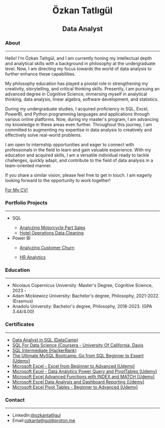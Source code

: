 <h1 align="center">Özkan Tatlıgül</h1>
<h2 align="center">Data Analyst</h3>
<h3 align="left" id="about">About</h3> <hr/>
Hello! I'm Özkan Tatlıgül, and I am currently honing my intellectual depth and analytical skills with a background in philosophy at the undergraduate level. Now, I am directing my focus towards the world of data analysis to further enhance these capabilities.<br/>

My philosophy education has played a pivotal role in strengthening my creativity, storytelling, and critical thinking skills. Presently, I am pursuing an advanced degree in Cognitive Science, immersing myself in analytical thinking, data analysis, linear algebra, software development, and statistics.<br/>

During my undergraduate studies, I acquired proficiency in SQL, Excel, PowerBI, and Python programming languages and applications through various online platforms. Now, during my master's program, I am advancing my knowledge in these areas even further. Throughout this journey, I am committed to augmenting my expertise in data analysis to creatively and effectively solve real-world problems.<br/>

I am open to internship opportunities and eager to connect with professionals in the field to learn and gain valuable experience. With my education and acquired skills, I am a versatile individual ready to tackle challenges, quickly adapt, and contribute to the field of data analysis in a team-oriented manner.<br/>

If you share a similar vision, please feel free to get in touch. I am eagerly looking forward to the opportunity to work together!
<p><a href= "https://github.com/ozkantatligul/ozkantatligul/files/14001296/Ozkan.Tatligul.CV.pdf" download="OzkanTatligulCV">For My CV!</a></p>
<h3 align="left">Portfolio Projects</h3><hr/>
<ul>
  <li>SQL</li>
  <ul style="list-style-type◾">
    <li><a href="https://github.com/ozkantatligul/Portfolio-Projects#sql1">Analyzing Motorcycle Part Sales</a></li>
    <li><a href="https://github.com/ozkantatligul/Portfolio-Projects#sql2">Hotel Operations Data Cleaning</a></li>
  </ul>
  <li>Power BI</li>
  <ul style="list-style-type◾">
    <li><a href="https://github.com/ozkantatligul/Portfolio-Projects#powerbi1">Analyzing Customer Churn</a></li>
  </ul>
    <ul style="list-style-type◾">
    <li><a href="https://github.com/ozkantatligul/Portfolio-Projects#powerbi2">HR Analytics</a></li>
  </ul>
</ul>
<h3 align="left" id="education">Education</h3> <hr/>
<ul>
  <li>Nicolaus Copernicus University :Master's Degree, Cognitive Science, 2023 - </li>
  <li>Adam Mickiewicz University: Bachelor's degree, Philosophy, 2021-2022. (Erasmus)</li>
  <li>
Anadolu University: Bachelor's degree, Philosophy, 2018-2023. (GPA 3.44/4.00)</li>
</ul>
<h3 align="left" id="certificates">Certificates</h3> <hr/>
<ul>
  <li>
    <a href="https://www.datacamp.com/statement-of-accomplishment/track/1d40aa56ce0b5714c210d360f5aa8549dcee19bc" alt="ozkantatligul" height="30" width="40" target="_blank"/>Data Analyst in SQL (DataCamp)</a>
  </li>
  <li>
    <a href="https://www.coursera.org/account/accomplishments/certificate/NKV7LN3TPAYP"alt="ozkantatligul" height="30" width="40" target="_blank"/>SQL For Data Science (Coursera - University Of California, Davis</a>
  </li>
    <li>
    <a href="https://www.hackerrank.com/certificates/6f646698399f"alt="ozkantatligul" height="30" width="40" target="_blank"/>SQL Intermediate (HackerRank)</a>
  </li>
    <li>
    <a href="https://www.udemy.com/certificate/UC-ae4e09f9-42b6-4be8-89d2-b477c0ed2396/"alt="ozkantatligul" height="30" width="40" target="_blank"/>The Ultimate MySQL Bootcamp: Go from SQL Beginner to Expert (Udemy)</a>
  </li>
    <li>
    <a href="https://www.udemy.com/certificate/UC-6cbed32e-774b-4bf8-81f8-2b2bcc9ea8e0/"alt="ozkantatligul" height="30" width="40" target="_blank"/>Microsoft Excel - Excel from Beginner to Advanced (Udemy)</a>
  </li>
    <li>
    <a href="https://www.udemy.com/certificate/UC-8d6d983f-719d-4aad-a928-63364e2cf5e2/"alt="ozkantatligul" height="30" width="40" target="_blank"/>Microsoft Excel - Data Analytics Power Query and PivotTables (Udemy)</a>
  </li>
    <li>
    <a href="https://www.udemy.com/certificate/UC-c96eb2a4-979b-4a73-ba7e-32fb090b12a2/"alt="ozkantatligul" height="30" width="40" target="_blank"/>Microsoft Excel Advanced Functions with INDEX and MATCH (Udemy)</a>
  </li>
    <li>
    <a href="https://www.udemy.com/certificate/UC-9ef3e2dc-bb8f-41a4-900d-25bf9298dae6/"alt="ozkantatligul" height="30" width="40" target="_blank"/>Microsoft Excel Data Analysis and Dashboard Reporting (Udemy)</a>
  </li>
    <li>
    <a href="https://www.udemy.com/certificate/UC-7102cb27-fc32-46fb-9ac4-30ca86f69583/"alt="ozkantatligul" height="30" width="40" target="_blank"/>Microsoft Excel Pivot Tables - Beginner to Advanced (Udemy)</a>
  </li>
</ul>
<h3 align="left" id="contact">Contact</h3> <hr/>
<ul>
  <li>LinkedIn:<a href="https://www.linkedin.com/in/ozkantatligul/" alt="ozkantatligul" height="30" width="40" target="_blank"/>@ozkantatligul</a></li>
  <li>Email:<a href="mailto:ozkantatligul@proton.me" alt="ozkantatligul" height="30" width="40" target="_blank"/>ozkantatligul@proton.me</a></li>
</ul>
